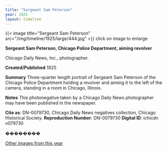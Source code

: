 ```yaml
---
title: "Sergeant Sam Peterson"
year: 1925
layout: timeline
---
```


{{< image title="Sergeant Sam Peterson" src="/img/timeline/1925/large/444.jpg" >}}
click on image to enlarge

__**Sergeant Sam Peterson, Chicago Police Department, aiming revolver**__

Chicago Daily News, Inc., photographer.

**Created/Published**
1925

**Summary**
Three-quarter length portrait of Sergeant Sam Peterson of the Chicago Police Department holding a revolver and aiming it to the left of the camera, standing in a room in Chicago, Illinois.

**Notes**
This photonegative taken by a Chicago Daily News photographer may have been published in the newspaper.

__Cite as__: DN-0079730, Chicago Daily News negatives collection, Chicago Historical Society.
__Reproduction Number__: DN-0079730
__Digital ID__: ichicdn n079730

�������� 

[Other images from this year](/historical/timeline/1925)